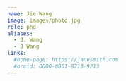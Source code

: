 ```yaml
---
name: Jie Wang
image: images/photo.jpg
role: phd
aliases:
  - J. Wang
  - J Wang
links:
  #home-page: https://janesmith.com
  #orcid: 0000-0001-8713-9213
---
```

